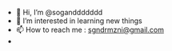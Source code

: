 - 👋 Hi, I’m @soganddddddd
- 👀 I’m interested in learning new things
- 📫 How to reach me : sgndrmzni@gmail.com
- 


<!---
soganddddddd/soganddddddd is a ✨ special ✨ repository because its `README.md` (this file) appears on your GitHub profile.
You can click the Preview link to take a look at your changes.
--->
